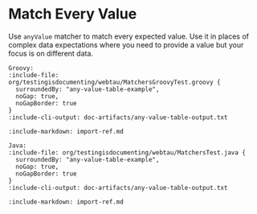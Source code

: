 # Match Every Value

Use `anyValue` matcher to match every expected value. Use it in places of complex data expectations where you need to 
provide a value but your focus is on different data. 

```tabs
Groovy: 
:include-file: org/testingisdocumenting/webtau/MatchersGroovyTest.groovy {
  surroundedBy: "any-value-table-example",
  noGap: true,
  noGapBorder: true
} 
:include-cli-output: doc-artifacts/any-value-table-output.txt 

:include-markdown: import-ref.md

Java: 
:include-file: org/testingisdocumenting/webtau/MatchersTest.java {
  surroundedBy: "any-value-table-example",
  noGap: true,
  noGapBorder: true
} 
:include-cli-output: doc-artifacts/any-value-table-output.txt 

:include-markdown: import-ref.md
```
